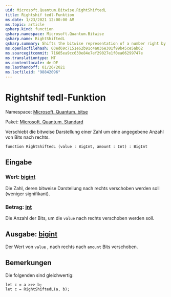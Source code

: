 ```yaml
---
uid: Microsoft.Quantum.Bitwise.RightShiftedL
title: Rightshif tedl-Funktion
ms.date: 1/23/2021 12:00:00 AM
ms.topic: article
qsharp.kind: function
qsharp.namespace: Microsoft.Quantum.Bitwise
qsharp.name: RightShiftedL
qsharp.summary: Shifts the bitwise representation of a number right by a given number of bits.
ms.openlocfilehash: 03ed69c7151e62b91c4a036e301f99b45ce5ab62
ms.sourcegitcommit: 71605ea9cc630e84e7ef29027e1f0ea06299747e
ms.translationtype: MT
ms.contentlocale: de-DE
ms.lasthandoff: 01/26/2021
ms.locfileid: "98842096"
---
```

# <a name="rightshiftedl-function"></a>Rightshif tedl-Funktion

Namespace: [Microsoft. Quantum. bitse](xref:Microsoft.Quantum.Bitwise)

Paket: [Microsoft. Quantum. Standard](https://nuget.org/packages/Microsoft.Quantum.Standard)


Verschiebt die bitweise Darstellung einer Zahl um eine angegebene Anzahl von Bits nach rechts.

```qsharp
function RightShiftedL (value : BigInt, amount : Int) : BigInt
```


## <a name="input"></a>Eingabe

### <a name="value--bigint"></a>Wert: [bigint](xref:microsoft.quantum.lang-ref.bigint)

Die Zahl, deren bitweise Darstellung nach rechts verschoben werden soll (weniger signifikant).


### <a name="amount--int"></a>Betrag: [int](xref:microsoft.quantum.lang-ref.int)

Die Anzahl der Bits, um die `value` nach rechts verschoben werden soll.



## <a name="output--bigint"></a>Ausgabe: [bigint](xref:microsoft.quantum.lang-ref.bigint)

Der Wert von `value` , nach rechts nach `amount` Bits verschoben.

## <a name="remarks"></a>Bemerkungen

Die folgenden sind gleichwertig:

```qsharp
let c = a >>> b;
let c = RightShiftedL(a, b);
```